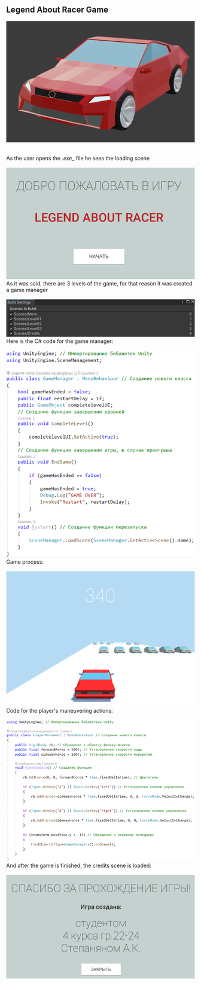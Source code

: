 ## Legend About Racer Game

![](../images/car_model.png)<br><br>

As the user opens the _.exe__ file he sees the loading scene<br><br>![](../images/loading_scene.png)<br>
As it was said, there are 3 levels of the game, for that reason it was created a game manager<br><br>![](../images/game_manager.png)<br>
Here is the C# code for the game manager:<br><br>![](../images/game_manager_code.png)<br>
Game process:<br><br>![](../images/game_process.png)<br>
Code for the player's maneuvering actions:<br><br>![](../images/player_movement_code.png)<br>
And after the game is finished, the credits scene is loaded:<br><br>![](../images/credits_scene.png)
